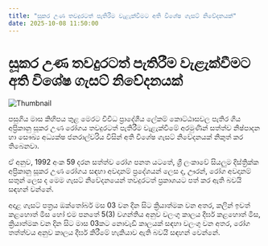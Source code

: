 ```yaml
---
title: "සූකර උණ තවදුරටත් පැතිරීම වැළැක්වීමට අති විශේෂ ගැසට් නිවේදනයක්"
date: 2025-10-08 11:50:00
---
```


# සූකර උණ තවදුරටත් පැතිරීම වැළැක්වීමට අති විශේෂ ගැසට් නිවේදනයක්

![Thumbnail](https://helakuru.sgp1.cdn.digitaloceanspaces.com/esana/images/lib/pig-tt.jpg)

පසුගිය මාස කිහිපය තුළ මෙරට විවිධ ප්‍රාදේශීය ලේකම් කොට්ඨාසවල පැතිර ගිය අප්‍රිකානු සූකර උණ රෝගය තවදුරටත් පැතිරීම වැළැක්වීමේ අරමුණින් සත්ත්ව නිෂ්පාදන හා සෞඛ්‍ය අධ්‍යක්ෂ ජනරාල්වරිය විසින් අති විශේෂ ගැසට් නිවේදනයක් නිකුත් කර තිබෙනවා.

ඒ අනුව, 1992 අංක 59 දරන සත්ත්ව රෝග පනත යටතේ, ශ්‍රී ලංකාවේ සියලුම දිස්ත්‍රික්ක අප්‍රිකානු සූකර උණ රෝගය සඳහා අවදානම් ප්‍රදේශයන් ලෙස ද, ඌරන්, රෝග අවදානම් සතුන් ලෙස ද මෙම ගැසට් නිවේදනයෙන් තවදුරටත් ප්‍රකාශයට පත් කර ඇති බවයි සඳහන් වන්නේ.

අදාළ ගැසට් පත්‍රය ඔක්තෝබර් මස 03 වන දින සිට ක්‍රියාත්මක වන අතර, කලින් ඉවත් කළහොත් මිස හෝ එම පනතේ 5(3) වගන්තිය අනුව වලංගු කාලය දීර්ඝ කළහොත් මිස, ක්‍රියාත්මක වන දින සිට මාස 03කට නොවැඩි කාලයක් සඳහා වලංගු වන අතර, රෝග තත්ත්වය අනුව කාලය දීර්ඝ කිරීමේ හැකියාව ඇති බවයි සඳහන් වෙන්නේ.

